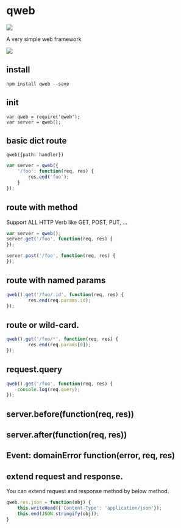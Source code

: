 qweb
====

<a href="https://travis-ci.org/guileen/qweb"><img src="https://api.travis-ci.org/guileen/qweb.png"></a>

A very simple web framework

<a href="https://nodei.co/npm/qweb/"><img src="https://nodei.co/npm/qweb.png?downloads=true&stars=true"></a>

## install

    npm install qweb --save

## init

    var qweb = require('qweb');
    var server = qweb();

## basic dict route

`qweb({path: handler})`

```js
var server = qweb({
    '/foo': function(req, res) {
        res.end('foo');
    }
});
```

## route with method

Support ALL HTTP Verb like GET, POST, PUT, ...

```js
var server = qweb();
server.get('/foo', function(req, res) {
});

server.post('/foo', function(req, res) {
});
```

## route with named params

```js
qweb().get('/foo/:id', function(req, res) {
        res.end(req.params.id);
});
```

## route or wild-card.

```js
qweb().get('/foo/*', function(req, res) {
        res.end(req.params[0]);
});
```

## request.query

```js
qweb().get('/foo', function(req, res) {
    console.log(req.query);
});
```

## server.before(function(req, res))

## server.after(function(req, res))

## Event: domainError  function(error, req, res)

## extend request and response.

You can extend request and response method by below method.

```js
qweb.res.json = function(obj) {
    this.writeHead({'Content-Type': 'application/json'});
    this.end(JSON.stringify(obj));
}
```
